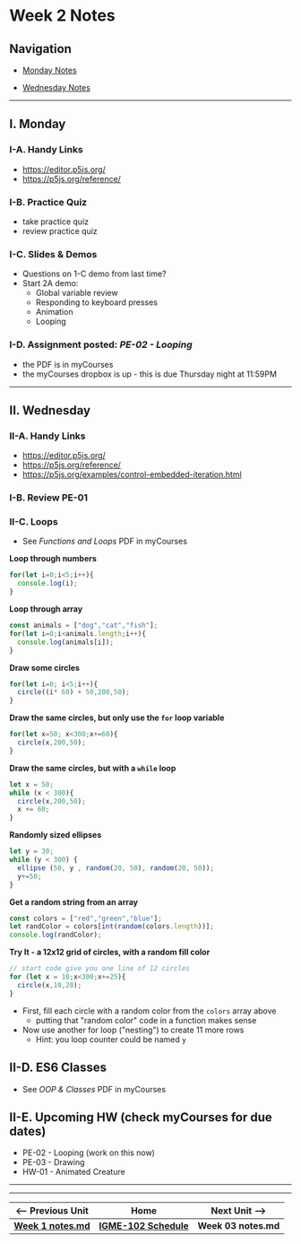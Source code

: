 # Week 2 Notes

## Navigation

- [Monday Notes](#monday)

- [Wednesday Notes](#wednesday)

<!--
- [Friday Notes](#friday)
-->

<hr>

<a id="monday" />

## I. Monday

### I-A. Handy Links
- https://editor.p5js.org/
- https://p5js.org/reference/

### I-B. Practice Quiz
- take practice quiz
- review practice quiz 

### I-C. Slides & Demos
- Questions on 1-C demo from last time?
- Start 2A demo:
  - Global variable review
  - Responding to keyboard presses
  - Animation
  - Looping


### I-D. Assignment posted: *PE-02 - Looping*
- the PDF is in myCourses
- the myCourses dropbox is up - this is due Thursday night at 11:59PM

<hr>


<a id="wednesday" />

## II. Wednesday

### II-A. Handy Links
- https://editor.p5js.org/
- https://p5js.org/reference/
- https://p5js.org/examples/control-embedded-iteration.html


### I-B. Review PE-01

### II-C. Loops
- See *Functions and Loops* PDF in myCourses

**Loop through numbers**
```js
for(let i=0;i<5;i++){
  console.log(i);
}
```

**Loop through array**
```js
const animals = ["dog","cat","fish"];
for(let i=0;i<animals.length;i++){
  console.log(animals[i]);
}
```

**Draw some circles**
```js
for(let i=0; i<5;i++){
  circle((i* 60) + 50,200,50);
}
```

**Draw the same circles, but only use the `for` loop variable**
```js
for(let x=50; x<300;x+=60){
  circle(x,200,50);
}
```

**Draw the same circles, but with a `while` loop**
```js
let x = 50;
while (x < 300){
  circle(x,200,50);
  x += 60;
}
```

**Randomly sized ellipses**
```js
let y = 30;
while (y < 300) {
  ellipse (50, y , random(20, 50), random(20, 50));
  y+=50;
}
```

**Get a random string from an array**
```js
const colors = ["red","green","blue"];
let randColor = colors[int(random(colors.length))];
console.log(randColor);
```

**Try It - a 12x12 grid of circles, with a random fill color**

```js
// start code give you one line of 12 circles
for (let x = 10;x<300;x+=25){
  circle(x,10,20);
}
```

- First, fill each circle with a random color from the `colors` array above
  - putting that "random color" code in a function makes sense
- Now use another for loop ("nesting") to create 11 more rows
  - Hint: you loop counter could be named `y` 


## II-D. ES6 Classes
- See *OOP & Classes* PDF in myCourses

## II-E. Upcoming HW (check myCourses for due dates)
- PE-02 - Looping (work on this now)
- PE-03 - Drawing
- HW-01 - Animated Creature

<!--
<hr>

<a id="friday" />

## III. Friday

### III-A. Handy Links

-->

<hr><hr>

| <-- Previous Unit | Home | Next Unit -->
| --- | --- | --- 
| [**Week 1 notes.md**](01.md)     |  [**IGME-102 Schedule**](../schedule.md) | **Week 03 notes.md**
